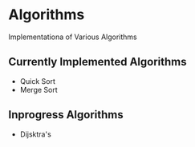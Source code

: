 # Algorithms
Implementationa of Various Algorithms

## Currently Implemented Algorithms
- Quick Sort
- Merge Sort

## Inprogress Algorithms
- Dijsktra's
